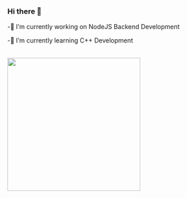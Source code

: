 ### Hi there 👋
-🔭 I’m currently working on NodeJS Backend Development

-🌱 I’m currently learning C++ Development
<div>  
  <br/>

  <a href="https://github.com/any-ket?tab=repositories">
    <img width=300 align="left" src="https://github-readme-stats.vercel.app/api/top-langs/?username=any-ket&layout=compact&langs_count=6" />
  </a>
</div>

